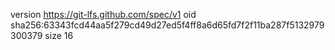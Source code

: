 version https://git-lfs.github.com/spec/v1
oid sha256:63343fcd44aa5f279cd49d27ed5f4ff8a6d65fd7f2f11ba287f5132979300379
size 16
